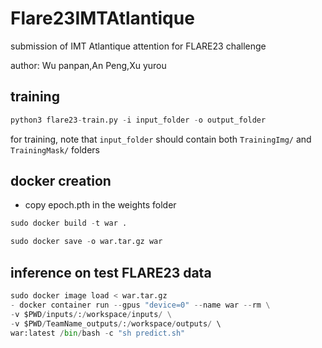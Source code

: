 # Flare23IMTAtlantique
submission of IMT Atlantique attention for FLARE23 challenge

author: Wu panpan,An Peng,Xu yurou

## training 
```python
python3 flare23-train.py -i input_folder -o output_folder
```

for training, note that ```input_folder``` should contain both ```TrainingImg/``` and ```TrainingMask/``` folders

## docker creation 
- copy epoch.pth in the weights folder
```python
sudo docker build -t war .
```
```python
sudo docker save -o war.tar.gz war
```

## inference on test FLARE23 data
```python
sudo docker image load < war.tar.gz
- docker container run --gpus "device=0" --name war --rm \
-v $PWD/inputs/:/workspace/inputs/ \
-v $PWD/TeamName_outputs/:/workspace/outputs/ \ 
war:latest /bin/bash -c "sh predict.sh"
```


